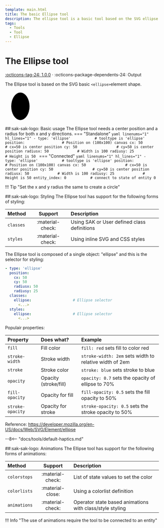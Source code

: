 ```yaml
---
template: main.html
title: The basic Ellipse tool
description: The ellipse tool is a basic tool based on the SVG ellipse element. You can apply CSS styling, user interactions and animations on this tool.
tags:
  - Tools
  - Tool
  - Ellipse
---
```


[ellipse-tool support]: https://github.com/amoebelabs/swiss-army-knife/releases/
# The Ellipse tool
[:octicons-tag-24: 1.0.0][ellipse-tool support] ·
:octicons-package-dependents-24: Output

The Ellipse tool is based on the SVG basic `<ellipse>`element shape.

<svg viewBox="0 0 100 100" xmlns="http://www.w3.org/2000/svg" width="100px">
  <ellipse cx="50" cy="50" rx="30" ry="45" fill="var(--md-primary-fg-color--light)" stroke="var(--md-primary-fg-color--dark)" stroke-width="2"/>
</svg>

##:sak-sak-logo: Basic usage
The Ellipse tool needs a center position and a radius for both x and y directions.
=== "Standalone"
    ```yaml linenums="1" hl_lines="1"
    - type: 'ellipse'           # tooltype is 'ellipse'
      position:                 # Position on (100x100) canvas
        cx: 50                  # cx=50 is center position
        cy: 50                  # cy=50 is center position
        radiusx: 50             # Width is 100
        radiusy: 25             # Height is 50
    ```
=== "Connected"
    ```yaml linenums="1" hl_lines="1"
    - type: 'ellipse'           # tooltype is 'ellipse'
      position:                 # Position on (100x100) canvas
        cx: 50                  # cx=50 is center position
        cy: 50                  # cy=50 is center position
        radiusx: 50             # Width is 100
        radiusy: 25             # Height is 50
      entity_index: 0           # connect to state of entity 0
    ```

!!! Tip "Set the x and y radius the same to create a circle"

##:sak-sak-logo: Styling
The Ellipse tool has support for the following forms of styling:

| Method       | Support          | Description            |
| :----------- | :--------------: | :-------------------- |
| `classes`    | :material-check: | Using SAK or User defined class definitions  |
| `styles`     | :material-check: | Using inline SVG and CSS styles |

The Ellipse tool is composed of a single object: "ellipse" and this is the selector for styling:
```yaml linenums="1"hl_lines="8 11"
- type: 'ellipse'
  position:
    cx: 50
    cy: 50
    radiusx: 50
    radiusy: 25
  classes:
    ellipse:                   # Ellipse selector
      <...>
  styles:
    ellipse:                   # Ellipse selector
      <...>
```
Populair properties:

| Property       | Does what?            | Example                                                 |
| :-------------- | :-------------------- | :------------------------------------------------------ |
| `fill`          | Fill color            | `fill: red` sets fill to color red |
| `stroke-width`  | Stroke width          | `stroke-width: 2em` sets width to relative width of 2em |
| `stroke`        | Stroke color          | `stroke: blue` sets stroke to blue |
| `opacity`       | Opacity (stroke/fill) | `opacity: 0.7` sets the opacity of ellipse to 70% |
| `fill-opacity`  | Opacity for fill      | `fill-opacity: 0.5` sets the fill opacity to 50% |
| `stroke-opacity`| Opacity for stroke    | `stroke-opacity: 0.5` sets the stroke opacity to 50% |

Reference: https://developer.mozilla.org/en-US/docs/Web/SVG/Element/ellipse

--8<-- "docs/tools/default-haptics.md"

##:sak-sak-logo: Animations
The Ellipse tool has support for the following forms of animations:

| Method       | Support          | Description            |
| :----------- | :--------------: | :-------------------- |
| `colorstops` | :material-check: | List of state values to set the color |
| `colorlists` | :material-close: | Using a colorlist definition |
| `animations` | :material-check: | Operator state based animations with class/style styling |

!!! Info "The use of animations require the tool to be connected to an entity"



